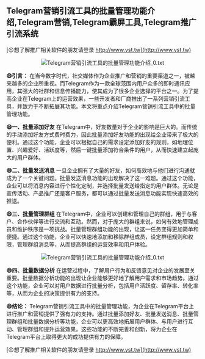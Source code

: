 ## **Telegram营销引流工具的批量管理功能介绍,Telegram营销,Telegram霸屏工具,Telegram推广引流系统**

[😍想了解推广相关软件的朋友请登录 http://www.vst.tw](http://www.vst.tw)

 <center><img src="https://vst.tw/MP4/tuiguang/png/0.png" alt="Telegram营销引流工具的批量管理功能介绍_0.txt"></center>

**😄引言：**
在当今数字时代，社交媒体作为企业推广和营销的重要渠道之一，被越来越多的企业所重视。而Telegram作为一款全球范围内用户众多的即时通讯应用，其强大的社群和信息传播能力，使其成为了很多企业选择的平台之一。为了提高企业在Telegram上的运营效果，一些开发者和厂商推出了一系列营销引流工具，并致力于不断拓展其功能。本文将重点介绍Telegram营销引流工具中的批量管理功能。

**😄一、批量添加好友**
在Telegram中，好友数量对于企业的影响是巨大的。而传统的手动添加好友方式费时费力，因此批量添加好友功能的出现给企业带来了极大的便利。通过这个功能，企业可以根据自己的需求设定添加好友的规则，如地理位置、兴趣爱好、活跃度等，然后一键批量添加符合条件的用户，从而快速建立起庞大的用户群体。

**😄二、批量发送消息**
一旦企业拥有了大量的好友，如何高效地与他们进行沟通就成为了一个关键问题。批量发送消息功能的出现解决了这一难题。通过这个功能，企业可以将消息内容进行个性化定制，并选择批量发送给指定的用户群体。无论是宣传活动、产品推广还是客户服务，都可以通过批量发送消息功能实现快速高效的推送。

**😄三、批量管理群组**
在Telegram中，企业可以创建和管理自己的群组，用于与客户、合作伙伴等进行交流和互动。然而，对于庞大的群组来说，如何有效地管理成员和维护秩序是一项挑战。批量管理群组功能的出现，让这一任务变得更加简单和便捷。通过这个功能，企业可以快速地添加和移除群组成员，设定群组规则和权限，管理群组消息等，从而提高群组的运营效率和用户体验。

 <center><img src="https://vst.tw/MP4/tuiguang/png/1.png" alt="Telegram营销引流工具的批量管理功能介绍_0.txt"></center>

**😄四、批量数据分析**
在运营过程中，了解用户行为和反馈意见对企业的发展至关重要。批量数据分析功能的出现让企业能够更好地了解用户需求和市场趋势。通过这个功能，企业可以对用户数据进行批量分析，包括用户活跃度、留存率、转化率等，从而为企业的决策提供有力的支持。

**😄结论：**
Telegram营销引流工具中的批量管理功能，为企业在Telegram平台上进行推广和营销提供了强有力的支持。通过批量添加好友、批量发送消息、批量管理群组和批量数据分析等功能，企业可以更高效地拓展用户群体、与用户进行互动、管理群组和提升运营效果。这些功能的不断完善和创新，将为企业在Telegram平台上取得更大的成功提供有力的保障。

[😍想了解推广相关软件的朋友请登录 http://www.vst.tw](http://www.vst.tw)




